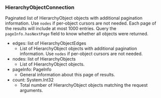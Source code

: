 ### HierarchyObjectConnection
Paginated list of HierarchyObject objects with additional pagination information. Use `nodes` if per-object cursors are not needed. Each page of the results will include at most 1000 entries. Query the `pageInfo.hasNextPage` field to know whether all objects were returned.

- edges: list of HierarchyObjectEdges
  - List of HierarchyObject objects with additional pagination information. Use `nodes` if per-object cursors are not needed.
- nodes: list of HierarchyObjects
  - List of HierarchyObject objects.
- pageInfo: PageInfo
  - General information about this page of results.
- count: System.Int32
  - Total number of HierarchyObject objects matching the request arguments.
